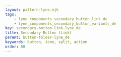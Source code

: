 ```yaml
---
layout: pattern-lyne.njk
tags: 
    - lyne_components_secondary_button_link_de
    - lyne_components_secondary_button_variants_de
key: secondary-button-link-lyne_de
title: Secondary-Button (Link)
parent: button-folder-lyne_de
keywords: button, icon, split, action
order: 60
---
```

